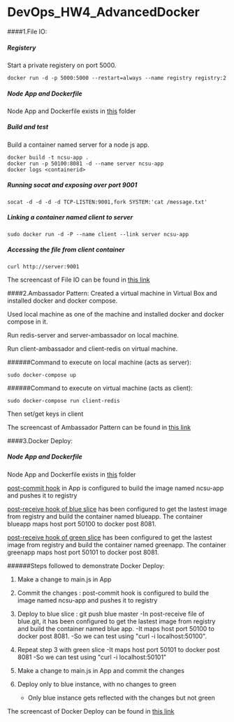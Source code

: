# DevOps_HW4_AdvancedDocker

####1.File IO:

##### Registery

Start a private registery on port 5000.

```
docker run -d -p 5000:5000 --restart=always --name registry registry:2
```

##### Node App and Dockerfile
Node App and Dockerfile exists in [this](https://github.com/rkvardhi/DevOps_HW4_AdvancedDocker/tree/master/FileIO) folder

##### Build and test 

Build a container named server for a node js app.

```
docker build -t ncsu-app .
docker run -p 50100:8081 -d --name server ncsu-app
docker logs <containerid>
```
##### Running socat and exposing over port 9001

```
socat -d -d -d -d TCP-LISTEN:9001,fork SYSTEM:'cat /message.txt'
```
##### Linking a container named client to server

```
sudo docker run -d -P --name client --link server ncsu-app
```
##### Accessing the file from client container

```
curl http://server:9001
```
The screencast of File IO can be found in [this link](https://github.com/rkvardhi/DevOps_HW4_AdvancedDocker/blob/master/FileIO/ScreenCast_FileIO.mp4)

####2.Ambassador Pattern:
Created a virtual machine in Virtual Box and installed docker and docker compose.

Used local machine as one of the machine and installed docker and docker compose in it.

Run redis-server and server-ambassador on local machine.

Run client-ambassador and client-redis on virtual machine.

######Command to execute on local machine (acts as server):
```
sudo docker-compose up
```
######Command to execute on virtual machine (acts as client):
```
sudo docker-compose run client-redis
```
Then set/get keys in client

The screencast of Ambassador Pattern can be found in [this link](https://github.com/rkvardhi/DevOps_HW4_AdvancedDocker/blob/master/Ambassador%20Pattern/ScreenCast_AmbassadorPattern.mp4)

####3.Docker Deploy:

##### Node App and Dockerfile
Node App and Dockerfile exists in [this](https://github.com/rkvardhi/DevOps_HW4_AdvancedDocker/tree/master/DockerDeploy/SampleApp) folder

[post-commit hook](https://github.com/rkvardhi/DevOps_HW4_AdvancedDocker/blob/master/DockerDeploy/post-commit) in App is configured to build the image named ncsu-app and pushes it to registry

[post-receive hook of blue slice](https://github.com/rkvardhi/DevOps_HW4_AdvancedDocker/blob/master/DockerDeploy/post-receive%28blue%20slice%29) has been configured to get the lastest image from registry and build the container named blueapp. The container blueapp maps host port 50100 to docker post 8081.

[post-receive hook of green slice](https://github.com/rkvardhi/DevOps_HW4_AdvancedDocker/blob/master/DockerDeploy/post-receive%28green%20slice%29) has been configured to get the lastest image from registry and build the container named greenapp. The container greenapp maps host port 50101 to docker post 8081.

######Steps followed to demonstrate Docker Deploy:
1. Make a change to main.js in App

2. Commit the changes : post-commit hook is configured to build the image named ncsu-app and pushes it to registry

3. Deploy to blue slice : git push blue master
	-In post-receive file of blue.git, it has been configured to get the lastest image from registry and build the container named blue app.
	-It maps host port 50100 to docker post 8081.
	-So we can test using "curl -i localhost:50100".

4. Repeat step 3 with green slice
	-It maps host port 50101 to docker post 8081
	-So we can test using "curl -i localhost:50101"

5. Make a change to main.js in App and commit the changes

6. Deploy only to blue instance, with no changes to green
	- Only blue instance gets reflected with the changes but not green

The screencast of Docker Deploy can be found in [this link](https://github.com/rkvardhi/DevOps_HW4_AdvancedDocker/blob/master/DockerDeploy/Screencast_DockerDeploy.mp4)
